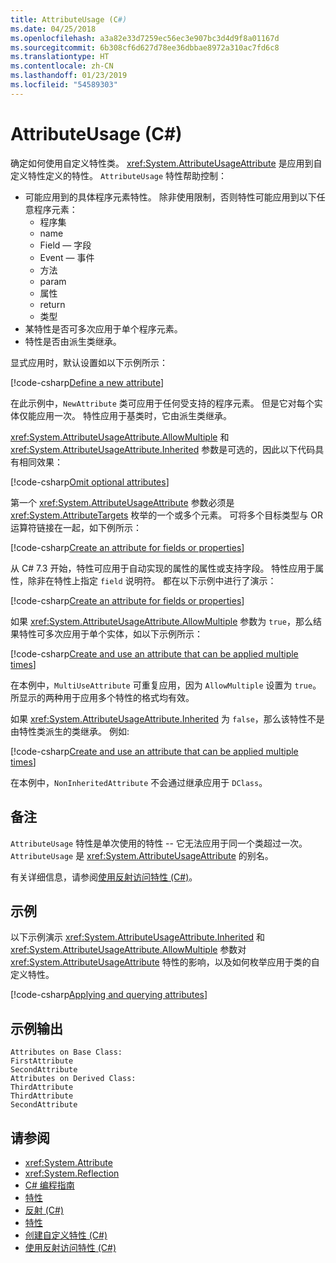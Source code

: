 ```yaml
---
title: AttributeUsage (C#)
ms.date: 04/25/2018
ms.openlocfilehash: a3a82e33d7259ec56ec3e907bc3d4d9f8a01167d
ms.sourcegitcommit: 6b308cf6d627d78ee36dbbae8972a310ac7fd6c8
ms.translationtype: HT
ms.contentlocale: zh-CN
ms.lasthandoff: 01/23/2019
ms.locfileid: "54589303"
---
```

# <a name="attributeusage-c"></a>AttributeUsage (C#)

确定如何使用自定义特性类。 <xref:System.AttributeUsageAttribute> 是应用到自定义特性定义的特性。 `AttributeUsage` 特性帮助控制：

- 可能应用到的具体程序元素特性。 除非使用限制，否则特性可能应用到以下任意程序元素：
  - 程序集
  - name
  - Field — 字段
  - Event — 事件
  - 方法
  - param
  - 属性
  - return
  - 类型
- 某特性是否可多次应用于单个程序元素。
- 特性是否由派生类继承。

显式应用时，默认设置如以下示例所示：

[!code-csharp[Define a new attribute](../../../../../samples/snippets/csharp/attributes/NewAttribute.cs#1)]

在此示例中，`NewAttribute` 类可应用于任何受支持的程序元素。 但是它对每个实体仅能应用一次。 特性应用于基类时，它由派生类继承。

<xref:System.AttributeUsageAttribute.AllowMultiple> 和 <xref:System.AttributeUsageAttribute.Inherited> 参数是可选的，因此以下代码具有相同效果：

[!code-csharp[Omit optional attributes](../../../../../samples/snippets/csharp/attributes/NewAttribute.cs#2)]

第一个 <xref:System.AttributeUsageAttribute> 参数必须是 <xref:System.AttributeTargets> 枚举的一个或多个元素。 可将多个目标类型与 OR 运算符链接在一起，如下例所示：

[!code-csharp[Create an attribute for fields or properties](../../../../../samples/snippets/csharp/attributes/NewPropertyOrFieldAttribute.cs#1)]

从 C# 7.3 开始，特性可应用于自动实现的属性的属性或支持字段。 特性应用于属性，除非在特性上指定 `field` 说明符。 都在以下示例中进行了演示：

[!code-csharp[Create an attribute for fields or properties](../../../../../samples/snippets/csharp/attributes/NewPropertyOrFieldAttribute.cs#2)]

如果 <xref:System.AttributeUsageAttribute.AllowMultiple> 参数为 `true`，那么结果特性可多次应用于单个实体，如以下示例所示：

[!code-csharp[Create and use an attribute that can be applied multiple times](../../../../../samples/snippets/csharp/attributes/MultiUseAttribute.cs#1)]

在本例中，`MultiUseAttribute` 可重复应用，因为 `AllowMultiple` 设置为 `true`。 所显示的两种用于应用多个特性的格式均有效。

如果 <xref:System.AttributeUsageAttribute.Inherited> 为 `false`，那么该特性不是由特性类派生的类继承。 例如:

[!code-csharp[Create and use an attribute that can be applied multiple times](../../../../../samples/snippets/csharp/attributes/NonInheritedAttribute.cs#1)]

在本例中，`NonInheritedAttribute` 不会通过继承应用于 `DClass`。

## <a name="remarks"></a>备注

`AttributeUsage` 特性是单次使用的特性 -- 它无法应用于同一个类超过一次。 `AttributeUsage` 是 <xref:System.AttributeUsageAttribute> 的别名。

有关详细信息，请参阅[使用反射访问特性 (C#)](accessing-attributes-by-using-reflection.md)。

## <a name="example"></a>示例

以下示例演示 <xref:System.AttributeUsageAttribute.Inherited> 和 <xref:System.AttributeUsageAttribute.AllowMultiple> 参数对 <xref:System.AttributeUsageAttribute> 特性的影响，以及如何枚举应用于类的自定义特性。

[!code-csharp[Applying and querying attributes](../../../../../samples/snippets/csharp/attributes/Program.cs#1)]

## <a name="sample-output"></a>示例输出

```text
Attributes on Base Class:
FirstAttribute
SecondAttribute
Attributes on Derived Class:
ThirdAttribute
ThirdAttribute
SecondAttribute
```

## <a name="see-also"></a>请参阅

- <xref:System.Attribute>
- <xref:System.Reflection>
- [C# 编程指南](../..//index.md)
- [特性](../../../..//standard/attributes/index.md)
- [反射 (C#)](../reflection.md)
- [特性](index.md)
- [创建自定义特性 (C#)](creating-custom-attributes.md)
- [使用反射访问特性 (C#)](accessing-attributes-by-using-reflection.md)
